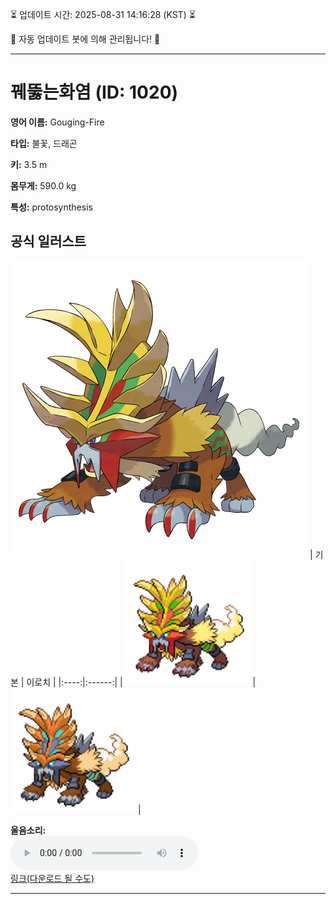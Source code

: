 
⏳ 업데이트 시간: 2025-08-31 14:16:28 (KST) ⏳

🤖 자동 업데이트 봇에 의해 관리됩니다! 🤖

---

# 꿰뚫는화염 (ID: 1020)
**영어 이름:** Gouging-Fire

**타입:** 불꽃, 드래곤

**키:** 3.5 m

**몸무게:** 590.0 kg

**특성:** protosynthesis

## 공식 일러스트
![](https://raw.githubusercontent.com/PokeAPI/sprites/master/sprites/pokemon/other/official-artwork/1020.png)
| 기본 | 이로치 |
|:----:|:------:|
| <img src="https://raw.githubusercontent.com/PokeAPI/sprites/master/sprites/pokemon/1020.png" width="200"> | <img src="https://raw.githubusercontent.com/PokeAPI/sprites/master/sprites/pokemon/shiny/1020.png" width="200"> |

**울음소리:**<br><audio controls src="https://raw.githubusercontent.com/PokeAPI/cries/main/cries/pokemon/latest/1020.ogg"></audio><br> [링크(다운로드 될 수도)](https://raw.githubusercontent.com/PokeAPI/cries/main/cries/pokemon/latest/1020.ogg)


---
